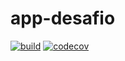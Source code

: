 # app-desafio


[![build](https://github.com/rodrigolmacedo/app-desafio/actions/workflows/main.yml/badge.svg?event=status)](https://github.com/rodrigolmacedo/app-desafio/actions/workflows/main.yml)
[![codecov](https://codecov.io/gh/rodrigolmacedo/app-desafio/branch/master/graph/badge.svg)](https://codecov.io/gh/rodrigolmacedo/app-desafio)
